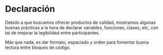 Declaración
===

Debido a que buscamos ofrecer productos de calidad, mostramos algunas buenas prácticas a la hora de declarar variables, funciones, clases, etc, con tal de mejorar la legibilidad entre participantes. 

Más que nada, es dar formato, espaciado y orden para fomentar buena lectura entre bloques de código.